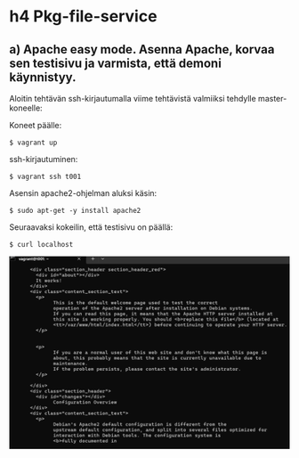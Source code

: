 # h4 Pkg-file-service 

## a) Apache easy mode. Asenna Apache, korvaa sen testisivu ja varmista, että demoni käynnistyy. 

Aloitin tehtävän ssh-kirjautumalla viime tehtävistä valmiiksi tehdylle master-koneelle:

Koneet päälle: 

    $ vagrant up

ssh-kirjautuminen: 

    $ vagrant ssh t001

Asensin apache2-ohjelman aluksi käsin: 

    $ sudo apt-get -y install apache2

Seuraavaksi kokeilin, että testisivu on päällä: 

    $ curl localhost

![Testisivun testaus](Kuvat/testisivu.png)
